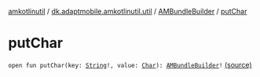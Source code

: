[amkotlinutil](../../index.md) / [dk.adaptmobile.amkotlinutil.util](../index.md) / [AMBundleBuilder](index.md) / [putChar](./put-char.md)

# putChar

`open fun putChar(key: `[`String`](https://kotlinlang.org/api/latest/jvm/stdlib/kotlin/-string/index.html)`!, value: `[`Char`](https://kotlinlang.org/api/latest/jvm/stdlib/kotlin/-char/index.html)`): `[`AMBundleBuilder`](index.md)`!` [(source)](https://github.com/adaptmobile-organization/amkotlinutil/tree/master/amkotlinutil/amkotlinutil/src/main/java/dk/adaptmobile/amkotlinutil/util/AMBundleBuilder.java#L78)